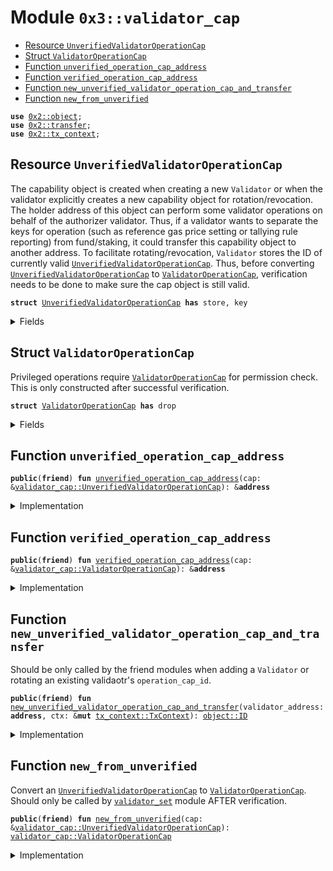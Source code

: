 
<a name="0x3_validator_cap"></a>

# Module `0x3::validator_cap`



-  [Resource `UnverifiedValidatorOperationCap`](#0x3_validator_cap_UnverifiedValidatorOperationCap)
-  [Struct `ValidatorOperationCap`](#0x3_validator_cap_ValidatorOperationCap)
-  [Function `unverified_operation_cap_address`](#0x3_validator_cap_unverified_operation_cap_address)
-  [Function `verified_operation_cap_address`](#0x3_validator_cap_verified_operation_cap_address)
-  [Function `new_unverified_validator_operation_cap_and_transfer`](#0x3_validator_cap_new_unverified_validator_operation_cap_and_transfer)
-  [Function `new_from_unverified`](#0x3_validator_cap_new_from_unverified)


<pre><code><b>use</b> <a href="">0x2::object</a>;
<b>use</b> <a href="">0x2::transfer</a>;
<b>use</b> <a href="">0x2::tx_context</a>;
</code></pre>



<a name="0x3_validator_cap_UnverifiedValidatorOperationCap"></a>

## Resource `UnverifiedValidatorOperationCap`

The capability object is created when creating a new <code>Validator</code> or when the
validator explicitly creates a new capability object for rotation/revocation.
The holder address of this object can perform some validator operations on behalf of
the authorizer validator. Thus, if a validator wants to separate the keys for operation
(such as reference gas price setting or tallying rule reporting) from fund/staking, it
could transfer this capability object to another address.
To facilitate rotating/revocation, <code>Validator</code> stores the ID of currently valid
<code><a href="validator_cap.md#0x3_validator_cap_UnverifiedValidatorOperationCap">UnverifiedValidatorOperationCap</a></code>. Thus, before converting <code><a href="validator_cap.md#0x3_validator_cap_UnverifiedValidatorOperationCap">UnverifiedValidatorOperationCap</a></code>
to <code><a href="validator_cap.md#0x3_validator_cap_ValidatorOperationCap">ValidatorOperationCap</a></code>, verification needs to be done to make sure
the cap object is still valid.


<pre><code><b>struct</b> <a href="validator_cap.md#0x3_validator_cap_UnverifiedValidatorOperationCap">UnverifiedValidatorOperationCap</a> <b>has</b> store, key
</code></pre>



<details>
<summary>Fields</summary>


<dl>
<dt>
<code>id: <a href="_UID">object::UID</a></code>
</dt>
<dd>

</dd>
<dt>
<code>authorizer_validator_address: <b>address</b></code>
</dt>
<dd>

</dd>
</dl>


</details>

<a name="0x3_validator_cap_ValidatorOperationCap"></a>

## Struct `ValidatorOperationCap`

Privileged operations require <code><a href="validator_cap.md#0x3_validator_cap_ValidatorOperationCap">ValidatorOperationCap</a></code> for permission check.
This is only constructed after successful verification.


<pre><code><b>struct</b> <a href="validator_cap.md#0x3_validator_cap_ValidatorOperationCap">ValidatorOperationCap</a> <b>has</b> drop
</code></pre>



<details>
<summary>Fields</summary>


<dl>
<dt>
<code>authorizer_validator_address: <b>address</b></code>
</dt>
<dd>

</dd>
</dl>


</details>

<a name="0x3_validator_cap_unverified_operation_cap_address"></a>

## Function `unverified_operation_cap_address`



<pre><code><b>public</b>(<b>friend</b>) <b>fun</b> <a href="validator_cap.md#0x3_validator_cap_unverified_operation_cap_address">unverified_operation_cap_address</a>(cap: &<a href="validator_cap.md#0x3_validator_cap_UnverifiedValidatorOperationCap">validator_cap::UnverifiedValidatorOperationCap</a>): &<b>address</b>
</code></pre>



<details>
<summary>Implementation</summary>


<pre><code><b>public</b>(<b>friend</b>) <b>fun</b> <a href="validator_cap.md#0x3_validator_cap_unverified_operation_cap_address">unverified_operation_cap_address</a>(cap: &<a href="validator_cap.md#0x3_validator_cap_UnverifiedValidatorOperationCap">UnverifiedValidatorOperationCap</a>): &<b>address</b> {
    &cap.authorizer_validator_address
}
</code></pre>



</details>

<a name="0x3_validator_cap_verified_operation_cap_address"></a>

## Function `verified_operation_cap_address`



<pre><code><b>public</b>(<b>friend</b>) <b>fun</b> <a href="validator_cap.md#0x3_validator_cap_verified_operation_cap_address">verified_operation_cap_address</a>(cap: &<a href="validator_cap.md#0x3_validator_cap_ValidatorOperationCap">validator_cap::ValidatorOperationCap</a>): &<b>address</b>
</code></pre>



<details>
<summary>Implementation</summary>


<pre><code><b>public</b>(<b>friend</b>) <b>fun</b> <a href="validator_cap.md#0x3_validator_cap_verified_operation_cap_address">verified_operation_cap_address</a>(cap: &<a href="validator_cap.md#0x3_validator_cap_ValidatorOperationCap">ValidatorOperationCap</a>): &<b>address</b> {
    &cap.authorizer_validator_address
}
</code></pre>



</details>

<a name="0x3_validator_cap_new_unverified_validator_operation_cap_and_transfer"></a>

## Function `new_unverified_validator_operation_cap_and_transfer`

Should be only called by the friend modules when adding a <code>Validator</code>
or rotating an existing validaotr's <code>operation_cap_id</code>.


<pre><code><b>public</b>(<b>friend</b>) <b>fun</b> <a href="validator_cap.md#0x3_validator_cap_new_unverified_validator_operation_cap_and_transfer">new_unverified_validator_operation_cap_and_transfer</a>(validator_address: <b>address</b>, ctx: &<b>mut</b> <a href="_TxContext">tx_context::TxContext</a>): <a href="_ID">object::ID</a>
</code></pre>



<details>
<summary>Implementation</summary>


<pre><code><b>public</b>(<b>friend</b>) <b>fun</b> <a href="validator_cap.md#0x3_validator_cap_new_unverified_validator_operation_cap_and_transfer">new_unverified_validator_operation_cap_and_transfer</a>(
    validator_address: <b>address</b>,
    ctx: &<b>mut</b> TxContext,
): ID {
    // MUSTFIX: <b>update</b> all tests <b>to</b> <b>use</b> @0x0 <b>to</b> create validators so we can
    // enforce the <b>assert</b> below.
    // This function needs <b>to</b> be called only by the <a href="validator.md#0x3_validator">validator</a> itself, <b>except</b>
    // 1. in <a href="genesis.md#0x3_genesis">genesis</a> <b>where</b> all valdiators are created by @0x0
    // 2. in tests <b>where</b> @0x0 could be used <b>to</b> simplify the setup
    // <b>let</b> sender_address = <a href="_sender">tx_context::sender</a>(ctx);
    // <b>assert</b>!(sender_address == @0x0 || sender_address == validator_address, 0);

    <b>let</b> operation_cap = <a href="validator_cap.md#0x3_validator_cap_UnverifiedValidatorOperationCap">UnverifiedValidatorOperationCap</a> {
        id: <a href="_new">object::new</a>(ctx),
        authorizer_validator_address: validator_address,
    };
    <b>let</b> operation_cap_id = <a href="_id">object::id</a>(&operation_cap);
    <a href="_public_transfer">transfer::public_transfer</a>(operation_cap, validator_address);
    operation_cap_id
}
</code></pre>



</details>

<a name="0x3_validator_cap_new_from_unverified"></a>

## Function `new_from_unverified`

Convert an <code><a href="validator_cap.md#0x3_validator_cap_UnverifiedValidatorOperationCap">UnverifiedValidatorOperationCap</a></code> to <code><a href="validator_cap.md#0x3_validator_cap_ValidatorOperationCap">ValidatorOperationCap</a></code>.
Should only be called by <code><a href="validator_set.md#0x3_validator_set">validator_set</a></code> module AFTER verification.


<pre><code><b>public</b>(<b>friend</b>) <b>fun</b> <a href="validator_cap.md#0x3_validator_cap_new_from_unverified">new_from_unverified</a>(cap: &<a href="validator_cap.md#0x3_validator_cap_UnverifiedValidatorOperationCap">validator_cap::UnverifiedValidatorOperationCap</a>): <a href="validator_cap.md#0x3_validator_cap_ValidatorOperationCap">validator_cap::ValidatorOperationCap</a>
</code></pre>



<details>
<summary>Implementation</summary>


<pre><code><b>public</b>(<b>friend</b>) <b>fun</b> <a href="validator_cap.md#0x3_validator_cap_new_from_unverified">new_from_unverified</a>(
    cap: &<a href="validator_cap.md#0x3_validator_cap_UnverifiedValidatorOperationCap">UnverifiedValidatorOperationCap</a>,
): <a href="validator_cap.md#0x3_validator_cap_ValidatorOperationCap">ValidatorOperationCap</a> {
    <a href="validator_cap.md#0x3_validator_cap_ValidatorOperationCap">ValidatorOperationCap</a> {
        authorizer_validator_address: cap.authorizer_validator_address
    }
}
</code></pre>



</details>
